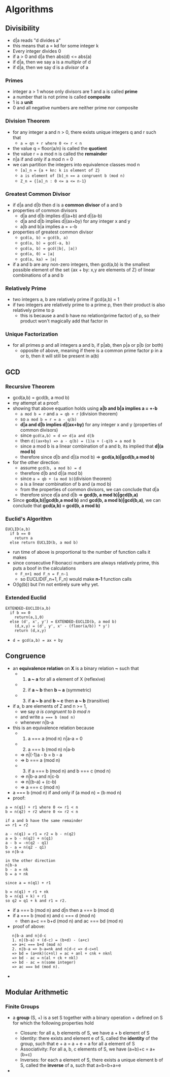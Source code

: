# Algorithms

## Divisibility
- d|a reads "d divides a"
- this means that a = kd for some integer k
- Every integer divides 0
- if a > 0 and d|a then abs(d) <= abs(a)
- if d|a, then we say a is a *multiple* of d
- if d|a, then we say d is a *divisor* of a

### Primes
- integer a > 1 whose only divisors are 1 and a is called **prime**
- a number that is not prime is called **composite**
- 1 is a **unit**
- 0 and all negative numbers are neither prime nor composite

### Division Theorem
- for any integer a and n > 0, there exists unique integers q and r such that
  * ```a = qn + r where 0 <= r < n```
- the value q = floor(a/n) is called the **quotient**
- the value r = a mod n is called the **remainder**
- n|a if and only if a mod n = 0
- we can partition the integers into equivalence classes mod n
  * ```[a]_n = {a + kn: k is element of Z}```
  * ```a is element of [b]_n == a congruent b (mod n)```
  * ```Z_n = {[a]_n : 0 <= a <= n-1}```

### Greatest Common Divisor
- if d|a and d|b then d is a **common divisor** of a and b
- properties of common divisors
  * d|a and d|b implies d|(a+b) and d|(a-b)
  * d|a and d|b implies d|(ax+by) for any integer x and y
  * a|b and b|a implies a = +-b
- properties of greatest common divisor
  * ```gcd(a, b) = gcd(b, a)```
  * ```gcd(a, b) = gcd(-a, b)```
  * ```gcd(a, b) = gcd(|b|, |a|)```
  * ```gcd(a, 0) = |a|```
  * ```gcd(a, ka) = |a|```
- if a and b are any non-zero integers, then gcd(a,b) is the smallest possible element of the set {ax + by: x,y are elements of Z} of linear combinations of a and b

### Relatively Prime
- two integers a, b are relatively prime if gcd(a,b) = 1
- if two integers are relatively prime to a prime p, then their product is also relatively prime to p
  * this is because a and b have no relation(prime factor) of p, so their product won't magically add that factor in

### Unique Factorization
- for all primes p and all integers a and b, if p|ab, then p|a or p|b (or both)
  * opposite of above, meaning if there is a common prime factor p in a or b, then it will still be present in a(b)

## GCD

### Recursive Theorem
- gcd(a,b) = gcd(b, a mod b)
- my attempt at a proof:
- showing that above equation holds using **a|b and b|a implies a = +-b**
  * ```a mod b = r``` and ```a = qb + r``` (division theorem)
  * so ```a mod b = r = a - q(b)```
  * **d|a and d|b implies d|(ax+by)** for any integer x and y (properties of common divisors)
  * since ```gcd(a,b) = d => d|a and d|b```
  * then ```d|(ax+by) => a - q(b) = (1)a + (-q)b = a mod b```
  * since a mod b is a linear combination of a and b, its implied that **d|(a mod b)**
  * therefore since d|b and d|(a mod b) => **gcd(a,b)|gcd(b,a mod b)**
- for the other direction:
  * assume ```gcd(b, a mod b) = d```
  * therefore d|b and d|(a mod b)
  * since ```a = qb + (a mod b)```(division theorem)
  * a is a linear combination of b and (a mod b)
  * from the properties of common divisors, we can conclude that d|a
  * therefore since d|a and d|b => **gcd(b, a mod b)|gcd(b,a)**
- Since **gcd(a,b)|gcd(b,a mod b)** and **gcd(b, a mod b)|gcd(b,a)**, we can conclude that **gcd(a,b) = gcd(b, a mod b)**

### Euclid's Algorithm
```
EUCLID(a,b)
  if b == 0
    return a
  else return EUCLID(b, a mod b)
```

- run time of above is proportional to the number of function calls it makes
- since consecutive Fibonacci numbers are always relatively prime, this puts a boof in the calculations
  * ```F_n+1 mod F_n = F_n-1```
  * so EUCLID(F_n+1, F_n) would make **n-1** function calls
- O(lg(b)) but I'm not entirely sure why yet.

### Extended Euclid
```
EXTENDED-EUCLID(a,b)
  if b == 0
    return(a,1,0)
  else (d', x', y') = EXTENDED-EUCLID(b, a mod b)
    (d,x,y) = (d', y', x' - (floor(a/b)) * y')
    return (d,x,y)
```
- ```d = gcd(a,b) = ax + by```

## Congruence
- an **equivalence relation** on **X** is a binary relation **~** such that
  * 1. **a ~ a** for all a element of X (reflexive)
  * 2. if **a ~ b** then **b ~ a** (symmetric)
  * 3. if **a ~ b** and **b ~ c** then **a ~ b** (transitive)
- if a, b are elements of Z and n >= 1,  
  * we say *a is congruent to b mod n*
  * and write ```a === b (mod n)```
  * whenever n|b-a
- this is an equivalence relation because
  * 1. a === a (mod n) n|a-a = 0
  * 2. a === b (mod n) n|a-b
  * => n|(-1)a - b = b - a
  * => b === a (mod n)
  * 3. if a === b (mod n) and b === c (mod n)
  * => n|b-a and n|c-b
  * => n|(b-a) + (c-b)
  * => a === c (mod n)
- a === b (mod n) if and only if (a mod n) = (b mod n)
- proof:
```
a = n(q1) + r1 where 0 <= r1 < n
b = n(q2) + r2 where 0 <= r2 < n

if a and b have the same remainder
=> r1 = r2

a - n(q1) = r1 = r2 = b - n(q2)
a = b - n(q2) + n(q1)
a - b = -n(q2 - q1)
b - a = n(q2 - q1)
so n|b-a

in the other direction
n|b-a
b - a = nk
b = a + nk

since a = n(q1) + r1

b = n(q1) + r1 + nk
b = n(q1 + k) + r1
so q2 = q1 + k and r1 = r2.
```
- if a === b (mod n) and d|n then a === b (mod d)
- if a === b (mod n) and c === d (mod n)
  * then a+c == b+d (mod n) and ac === bd (mod n)
- proof of above:
```
   n|b-a and n|d-c
   1. n|(b-a) + (d-c) = (b+d) - (a+c)
   => a+c === b+d (mod n)
   2. n|b-a => b-a=nk and n|d-c => d-c=nl
   => bd = (a+nk)(c+nl) = ac + anl + cnk + nknl
   => bd - ac = n(al + ck + nkl)
   => bd - ac = n(some integer)
   => ac === bd (mod n).
```
-

## Modular Arithmetic

### Finite Groups
- a **group** (S, +) is a set S together with a binary operation + defined on S for which the following properties hold
  * Closure: for all a, b elements of S, we have a + b element of S
  * Identity: there exists and element e of S, called the **identity** of the group, such that e + a = a + e = a for all a element of S
  * Associativity: For all a, b, c elements of S, we have (a+b)+c = a+(b+c)
  * Inverses: for each a element of S, there exists a unique element b of S, called the **inverse** of a, such that a+b=b+a=e

-
